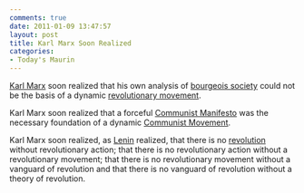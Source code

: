 ```yaml
---
comments: true
date: 2011-01-09 13:47:57
layout: post
title: Karl Marx Soon Realized
categories:
- Today's Maurin
---
```


[Karl Marx](http://en.wikipedia.org/wiki/Karl_Marx) soon realized
that his own analysis
of [bourgeois society](http://en.wikipedia.org/wiki/Bourgeoisie)
could not be the basis
of a dynamic [revolutionary movement](http://en.wikipedia.org/wiki/Revolutionary_movement).

Karl Marx soon realized
that a forceful [Communist Manifesto](http://en.wikipedia.org/wiki/The_Communist_Manifesto)
was the necessary foundation
of a dynamic [Communist Movement](http://en.wikipedia.org/wiki/Comintern).

Karl Marx soon realized,
as [Lenin](http://en.wikipedia.org/wiki/Vladimir_Lenin) realized,
that there is no [revolution](http://en.wikipedia.org/wiki/Revolution)
without revolutionary action;
that there is no revolutionary action
without a revolutionary movement;
that there is no revolutionary movement
without a vanguard of revolution
and that there is no vanguard of revolution
without a theory of revolution.